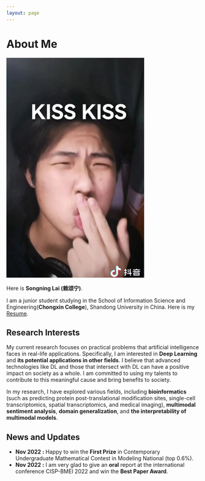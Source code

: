 ```yaml
---
layout: page
---
```


# About Me

<img src="./1156.jpg" class="floatpic" width="360" height="574">

Here is **Songning Lai (赖颂宁)**.

I am a junior student studying in the School of Information Science and Engineering(**Chongxin College**), Shandong University in China. Here is my [Resume](https://caihanlin.com/file/Resume-HanlinCAI.pdf).

## Research Interests

My current research focuses on practical problems that artificial intelligence faces in real-life applications. Specifically, I am interested in **Deep Learning** and **its potential applications in other fields**. I believe that advanced technologies like DL and those that intersect with DL can have a positive impact on society as a whole. I am committed to using my talents to contribute to this meaningful cause and bring benefits to society.

In my research, I have explored various fields, including **bioinformatics** (such as predicting protein post-translational modification sites, single-cell transcriptomics, spatial transcriptomics, and medical imaging), **multimodal sentiment analysis**, **domain generalization**, and **the interpretability of multimodal models**.

## News and Updates

- **Nov 2022 :** Happy to win the **First Prize** in Contemporary Undergraduate Mathematical Contest in Modeling National (top 0.6%).
- **Nov 2022 :** I am very glad to give an **oral** report at the international conference CISP-BMEI 2022 and win the **Best Paper Award**.

